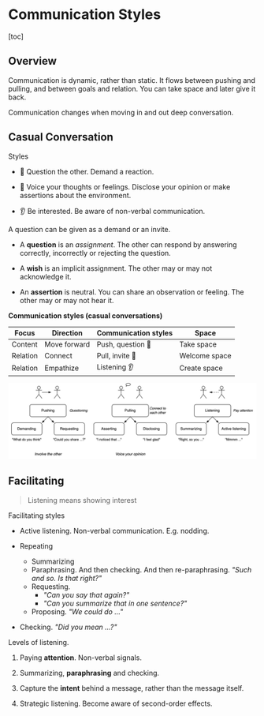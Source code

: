 # Communication Styles

[toc]

## Overview

Communication is dynamic, rather than static. It flows between pushing and pulling, and between goals and relation. You can take space and later give it back.

Communication changes when moving in and out deep conversation.



## Casual Conversation

Styles

- 🔦 Question the other. Demand a reaction.

- 💭 Voice your thoughts or feelings. Disclose your opinion or make assertions about the environment.

- 👂 Be interested. Be aware of non-verbal communication.



A question can be given as a demand or an invite.

- A **question** is an *assignment*. The other can respond by answering correctly, incorrectly or rejecting the question.

- A **wish** is an implicit assignment. The other may or may not acknowledge it.
- An **assertion** is neutral. You can share an observation or feeling. The other may or may not hear it.



**Communication styles (casual conversations)**

| Focus    | Direction    | Communication styles | Space         |
| -------- | ------------ | -------------------- | ------------- |
| Content  | Move forward | Push, question 🫳     | Take space    |
| Relation | Connect      | Pull, invite 🫴       | Welcome space |
| Relation | Empathize    | Listening 👂          | Create space  |



![communication-styles-casual](../img/communication-styles-casual.png)



## Facilitating

>  Listening means showing interest

Facilitating styles

- Active listening. Non-verbal communication. E.g. nodding.
- Repeating
  - Summarizing
  - Paraphrasing. And then checking. And then re-paraphrasing. *"Such and so. Is that right?"*
  - Requesting.
    - *"Can you say that again?"*
    - *"Can you summarize that in one sentence?"*
  - Proposing. *"We could do ..."*

- Checking. *"Did you mean ...?"*



Levels of listening.

1. Paying **attention**. Non-verbal signals.

2. Summarizing, **paraphrasing** and checking.
3. Capture the **intent** behind a message, rather than the message itself.
4. Strategic listening. Become aware of second-order effects.
